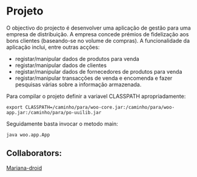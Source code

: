 # Projeto

O objectivo do projecto é desenvolver uma aplicação de gestão para uma empresa de distribuição. A empresa concede prémios de fidelização aos bons clientes (baseando-se no volume de compras). A funcionalidade da aplicação inclui, entre outras acções: 
- registar/manipular dados de produtos para venda 
- registar/manipular dados de clientes 
- registar/manipular dados de fornecedores de produtos para venda 
- registar/manipular transacções de venda e encomenda e fazer pesquisas várias sobre a informação armazenada.

Para compilar o projeto definir a variavel CLASSPATH apropriadamente:
```
export CLASSPATH=/caminho/para/woo-core.jar:/caminho/para/woo-app.jar:/caminho/para/po-uuilib.jar
```
Seguidamente basta invocar o metodo main:
```
java woo.app.App
```

## Collaborators:
[Mariana-droid](https://github.com/Mariana-droid "Mariana-Droid Profile")

